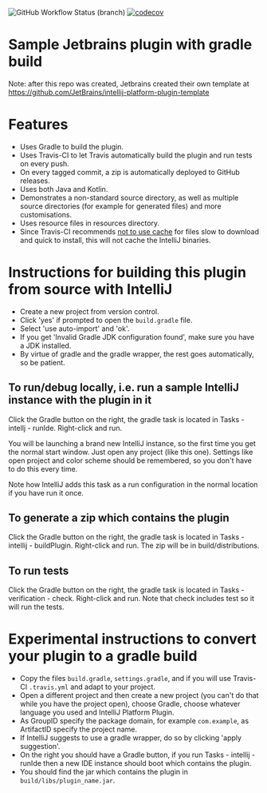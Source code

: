 ![GitHub Workflow Status (branch)](https://img.shields.io/github/workflow/status/PHPirates/jetbrains-plugin-template/CI/master)
[![codecov](https://img.shields.io/codecov/c/github/Hannah-Sten/TPHPirates/jetbrains-plugin-template/master)](https://codecov.io/gh/PHPirates/jetbrains-plugin-template)


# Sample Jetbrains plugin with gradle build

Note: after this repo was created, Jetbrains created their own template at https://github.com/JetBrains/intellij-platform-plugin-template

# Features
* Uses Gradle to build the plugin.
* Uses Travis-CI to let Travis automatically build the plugin and run tests on every push.
* On every tagged commit, a zip is automatically deployed to GitHub releases.
* Uses both Java and Kotlin.
* Demonstrates a non-standard source directory, as well as multiple source directories (for example for generated files) and more customisations.
* Uses resource files in resources directory.
* Since Travis-CI recommends [not to use cache](https://docs.travis-ci.com/user/caching/#Things-not-to-cache) for files slow to download and quick to install, this will not cache the IntelliJ binaries.

# Instructions for building this plugin from source with IntelliJ

* Create a new project from version control.
* Click 'yes' if prompted to open the `build.gradle` file.
* Select 'use auto-import' and 'ok'.
* If you get 'Invalid Gradle JDK configuration found', make sure you have a JDK installed.
* By virtue of gradle and the gradle wrapper, the rest goes automatically, so be patient.

## To run/debug locally, i.e. run a sample IntelliJ instance with the plugin in it
Click the Gradle button on the right, the gradle task is located in Tasks - intellj - runIde. Right-click and run.

You will be launching a brand new IntelliJ instance, so the first time you get the normal start window. Just open any project (like this one). Settings like open project and color scheme should be remembered, so you don't have to do this every time.

Note how IntelliJ adds this task as a run configuration in the normal location if you have run it once. 

## To generate a zip which contains the plugin
Click the Gradle button on the right, the gradle task is located in Tasks - intellij - buildPlugin. Right-click and run. The zip will be in build/distributions.

## To run tests
Click the Gradle button on the right, the gradle task is located in Tasks - verification - check. Right-click and run. Note that check includes test so it will run the tests.

# Experimental instructions to convert your plugin to a gradle build
* Copy the files `build.gradle`, `settings.gradle`, and if you will use Travis-CI `.travis.yml` and adapt to your project.
* Open a different project and then create a new project (you can't do that while you have the project open), choose Gradle, choose whatever language you used and IntelliJ Platform Plugin.
* As GroupID specify the package domain, for example `com.example`, as ArtifactID specify the project name.
* If IntelliJ suggests to use a gradle wrapper, do so by clicking 'apply suggestion'.
* On the right you should have a Gradle button, if you run Tasks - intellij - runIde then a new IDE instance should boot which contains the plugin.
* You should find the jar which contains the plugin in `build/libs/plugin_name.jar`.
